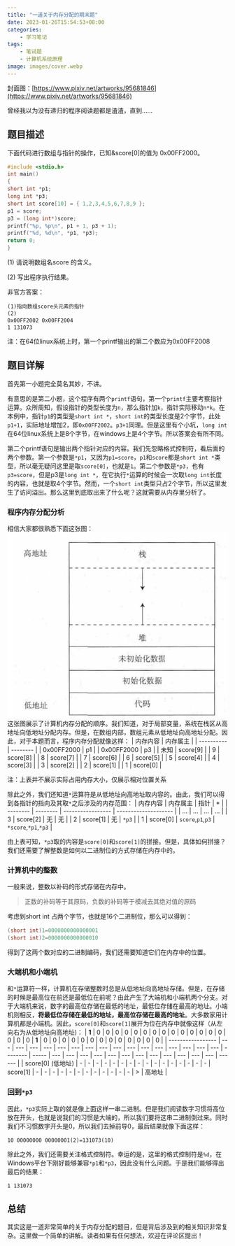 ```yaml
---
title: "一道关于内存分配的期末题"
date: 2023-01-26T15:54:53+08:00
categories:
    - 学习笔记
tags:
    - 笔试题
    - 计算机系统原理
image: images/cover.webp
---
```

封面图：[https://www.pixiv.net/artworks/95681846](https://www.pixiv.net/artworks/95681846)

曾经我以为没有递归的程序阅读题都是渣渣，直到……
## 题目描述
下面代码进行数组与指针的操作，已知&score[0]的值为 0x00FF2000。
```C
#include <stdio.h>
int main()
{
short int *p1;
long int *p3;
short int score[10] = { 1,2,3,4,5,6,7,8,9 };
p1 = score;
p3 = (long int*)score;
printf("%p, %p\n", p1 + 1, p3 + 1);
printf("%d, %d\n", *p1, *p3);
return 0;
}
```
(1) 请说明数组名score 的含义。

(2) 写出程序执行结果。

非官方答案：
```
(1)指向数组score头元素的指针
(2)
0x00FF2002 0x00FF2004
1 131073
```
注：在64位linux系统上时，第一个printf输出的第二个数应为0x00FF2008
## 题目详解
首先第一小题完全莫名其妙，不讲。

有意思的是第二小题，这个程序有两个`printf`语句，第一个`printf`主要考察指针运算。众所周知，假设指针的类型长度为`n`，那么指针加`k`，指针实际移动`n*k`。在本例中，指针`p1`的类型是`short int *`，`short int`的类型长度是2个字节，此处`p1+1`，实际地址增加2，即`0x00FF2002`。`p3+1`同理。但是这里有个小坑，`long int` 在64位linux系统上是8个字节，在windows上是4个字节。所以答案会有所不同。

第二个printf语句是输出两个指针对应的内容。我们先忽略格式控制符，看后面的两个参数。第一个参数是`*p1`，又因为`p1=score`，`p1`和`score`都是`short int *`类型，所以毫无疑问这里是取`score[0]`，也就是`1`。第二个参数是`*p3`，也有`p3=score`，但是p3是`long int *`，在它执行`*`运算的时候会一次取`long int`长度的内容，也就是取4个字节。然而，一个`short int`类型只占2个字节，所以这里发生了访问溢出。那么这里到底取出来了什么呢？这就需要从内存里分析了。
### 程序内存分配分析
相信大家都很熟悉下面这张图：
![内存分配](images/内存分配.png)
这张图展示了计算机内存分配的顺序。我们知道，对于局部变量，系统在栈区从高地址向低地址分配内存。但是，在数组内部，数组元素从低地址向高地址分配。因此，对于本题而言，程序内存分配就像这样：
| 内存内容   | 内存属主 |
| ---------- | -------- |
| 0x00FF2000 | p1       |
| 0x00FF2000 | p3       |
| 未知       | score[9] |
| 9          | score[8] |
| 8          | score[7] |
| 7          | score[6] |
| 6          | score[5] |
| 5          | score[4] |
| 4          | score[3] |
| 3          | score[2] |
| 2          | score[1] |
| 1          | score[0] |

注：上表并不展示实际占用内存大小，仅展示相对位置关系

除此之外，我们还知道`*`运算符是从低地址向高地址取内容的。由此，我们可以得到各指针的指向及其取`*`之后涉及的内存范围：
| 内存内容 | 内存属主 | 指针              | *                    |
| -------- | -------- | ----------------- | -------------------- |
| ...      | ...      | ...               | ...                  |
| 3        | score[2] | 无                | 无                   |
| 2        | score[1] | 无                | `*p3`                |
| 1        | score[0] | `score`,`p1`,`p3` | `*score`,`*p1`,`*p3` |

由上表可知，`*p3`取的内容是`score[0]`和`score[1]`的拼接。但是，具体如何拼接？我们还需要了解整数是如何以二进制位的方式存储在内存中的。
### 计算机中的整数
一般来说，整数以补码的形式存储在内存中。
> 正数的补码等于其原码，负数的补码等于模减去其绝对值的原码

考虑到short int 占两个字节，也就是16个二进制位，那么可以得到：
```C
(short int)1=0000000000000001
(short int)2=0000000000000010
```
得到了这两个数对应的二进制编码，我们还需要知道它们在内存中的位置。
### 大端机和小端机
和`*`运算符一样，计算机在存储整数时总是从低地址向高地址存储。但是，在存储的时候是最高位在前还是最低位在前呢？由此产生了大端机和小端机两个分支。对于大端机来说，数字的最高位存储在最低的地址，最低位存储在最高的地址。小端机则相反，**将最低位存储在最低的地址，最高位存储在最高的地址**。大多数家用计算机都是小端机。因此，`score[0]`和`score[1]`展开为位在内存中就像这样（从左向右为从低地址向高地址)：
| **1**             | 0   | 0   | 0   | 0   | 0   | 0   | 0   | 0   | 0   | 0   | 0   | 0   | 0   | 0   | 0   | 0   | 0        | **1** | 0   | 0   | 0   | 0   | 0   | 0   | 0   | 0   | 0   | 0   | 0   | 0   | 0      |
| ----------------- | --- | --- | --- | --- | --- | --- | --- | --- | --- | --- | --- | --- | --- | --- | --- | --- | -------- | ----- | --- | --- | --- | --- | --- | --- | --- | --- | --- | --- | --- | --- | ------ |
| score[0] (低地址) | -   | -   | -   | -   | -   | -   | -   | -   | -   | -   | -   | -   | -   | -   | -   | -   | score[1] | -     | -   | -   | -   | -   | -   | -   | -   | -   | -   | -   | -   | >   | 高地址 |
### 回到`*p3`
因此，`*p3`实际上取的就是像上面这样一串二进制。但是我们阅读数字习惯将高位放在开头，也就是说我们的习惯是大端的，所以我们要将这串二进制倒过来。同时我们不习惯数字开头是0，所以我们去掉前导0，最后结果就像下面这样：
```
10 00000000 00000001(2)=131073(10)
```
除此之外，我们还需要关注格式控制符。幸运的是，这里的格式控制符是`%d`，在Windows平台下刚好能够兼容`*p1`和`*p3`，因此没有什么问题。于是我们能够得出最后的结果：
```
1 131073
```
## 总结
其实这是一道非常简单的关于内存分配的题目，但是背后涉及到的相关知识非常复杂。这里做一个简单的讲解。读者如果有任何想法，欢迎在评论区提出！